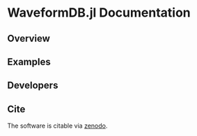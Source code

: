 # WaveformDB.jl Documentation

## Overview


## Examples


## Developers


## Cite

The software is citable via [zenodo](https://doi.org/10.5281/zenodo.1161724).
